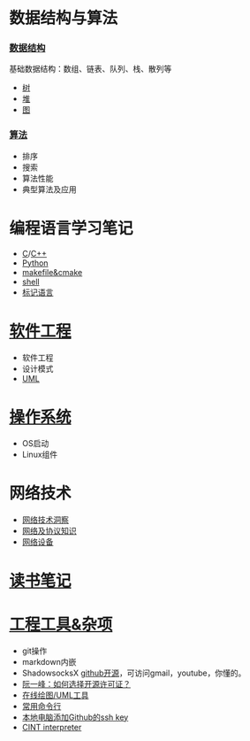 
# 数据结构与算法
### [数据结构](data_struct/data_struct.md)
基础数据结构：数组、链表、队列、栈、散列等
- [树](data_struct/trees.md)
- [堆](data_struct/heap.md)
- [图](data_struct/graph.md)

### [算法](data_struct/README.md)
- 排序
- 搜索
- 算法性能
- 典型算法及应用

# 编程语言学习笔记
* [C](lang/c_feature.md)/[C++](lang/cpp_feature.md)
* [Python](lang/py_feature.md)
* [makefile&cmake](lang/mk_feature.md)
* [shell](lang/sh_feature.md)
* [标记语言](lang/markup_lang.md)


# [软件工程](sw_eng/README.md)
- 软件工程
- 设计模式
- [UML](sw_eng/uml.md)

# [操作系统](os/README.md)

- OS启动
- Linux组件

# 网络技术
- [网络技术洞察](net/insights.md)
- [网络及协议知识](net/README.md)
- [网络设备](net/device.md)

# [读书笔记](reading/README.md)

# [工程工具&杂项](tools/README.md)

- git操作
- markdown内嵌
- ShadowsocksX
[github开源](https://github.com/shadowsocks/ShadowsocksX-NG/releases/tag/v1.9.4)，可访问gmail，youtube，你懂的。
- [阮一峰：如何选择开源许可证？](http://www.ruanyifeng.com/blog/2011/05/how_to_choose_free_software_licenses.html)
- [在线绘图/UML工具](tools/README.md)
- [常用命令行](tools/freq_cmd.md)
- [本地电脑添加Github的ssh key](https://blog.csdn.net/Jexy_67/article/details/52954023)
- [CINT interpreter](tools/cint.md)
